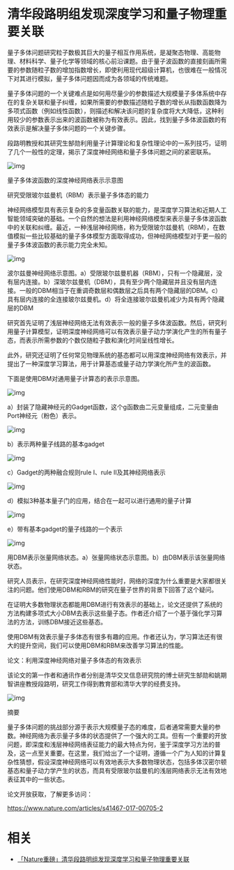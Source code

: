 
# 清华段路明组发现深度学习和量子物理重要关联

量子多体问题研究粒子数极其巨大的量子相互作用系统，是凝聚态物理、高能物理、材料科学、量子化学等领域的核心前沿课题。由于量子波函数的直接刻画所需要的参数随粒子数的增加指数增长，即使利用现代超级计算机，也很难在一般情况下对其进行模拟，量子多体问题因而成为各领域的传统难题。

量子多体问题的一个关键难点是如何用尽量少的参数描述大规模量子多体系统中存在的复杂关联和量子纠缠，如果所需要的参数描述随粒子数的增长从指数函数降为多项式函数（例如线性函数），则描述和解决该问题的复杂度将大大降低，这种利用较少的参数表示出来的波函数被称为有效表示。因此，找到量子多体波函数的有效表示是解决量子多体问题的一个关键步骤。

段路明教授和其研究生郜勋利用量子计算理论和复杂性理论中的一系列技巧，证明了几个一般性的定理，揭示了深度神经网络和量子多体问题之间的紧密联系。

![img](https://ss0.baidu.com/6ONWsjip0QIZ8tyhnq/it/u=3537504780,2146086803&fm=173&s=05F8EC325DD7ECC01ECCD84A0300E0F1&w=414&h=373&img.JPG)

量子多体波函数的深度神经网络表示示意图

研究受限玻尔兹曼机（RBM）表示量子多体态的能力

神经网络模型具有表示复杂的多变量函数关联的能力，是深度学习算法和近期人工智能领域突破的基础。一个自然的想法是利用神经网络模型来表示量子多体波函数中的关联和纠缠。最近，一种浅层神经网络，称为受限玻尔兹曼机（RBM），在数值模拟一些比较基础的量子多体模型方面取得成功，但神经网络模型对于更一般的量子多体波函数的表示能力完全未知。

![img](https://ss2.baidu.com/6ONYsjip0QIZ8tyhnq/it/u=1550682872,2747860690&fm=173&s=90CEFE126D514ECA0EDDC55E020010F3&w=640&h=446&img.JPG)

波尔兹曼神经网络示意图。a）受限玻尔兹曼机器（RBM），只有一个隐藏层，没有层内连接。b）深玻尔兹曼机（DBM），具有至少两个隐藏层并且没有层内连接。一般的DBM相当于在重调奇数层和偶数层之后具有两个隐藏层的DBM。c）具有层内连接的全连接玻尔兹曼机。d）将全连接玻尔兹曼机减少为具有两个隐藏层的DBM

研究首先证明了浅层神经网络无法有效表示一般的量子多体波函数。然后，研究利用量子计算模型，证明深度神经网络可以有效表示量子动力学演化产生的所有量子态，而表示所需参数的个数仅随粒子数和演化时间呈线性增长。

此外，研究还证明了任何常见物理系统的基态都可以用深度神经网络有效表示，并提出了一种深度学习算法，用于计算基态或量子动力学演化所产生的波函数。

下面是使用DBM对通用量子计算态的表示示意图。

![img](https://ss2.baidu.com/6ONYsjip0QIZ8tyhnq/it/u=3911528285,289235664&fm=173&s=0ECAF5129F6A4D01425928D30000C0B2&w=319&h=139&img.JPG)

a）封装了隐藏神经元的Gadget函数，这个g函数由二元变量组成，二元变量由Port神经元（粉色）表示。

![img](https://ss0.baidu.com/6ONWsjip0QIZ8tyhnq/it/u=868197987,2568991443&fm=173&s=38207432595A4CCA50DCF1CB0000E0B1&w=219&h=161&img.JPG)

b）表示两种量子线路的基本gadget

![img](https://ss0.baidu.com/6ONWsjip0QIZ8tyhnq/it/u=4067987052,3692150317&fm=173&s=1C06753235404D4354D5FDC20100E0B1&w=336&h=171&img.JPG)

c）Gadget的两种融合规则rule I、rule II及其神经网络表示

![img](https://ss0.baidu.com/6ONWsjip0QIZ8tyhnq/it/u=2663555652,4044411449&fm=173&s=0C067532495B64CA02DDD5CA0000E0B2&w=319&h=255&img.JPG)

d）模拟3种基本量子门的应用，结合在一起可以进行通用的量子计算

![img](https://ss1.baidu.com/6ONXsjip0QIZ8tyhnq/it/u=1664050705,209165953&fm=173&s=0CA67C329F7058011AC9DDCA000070B1&w=571&h=217&img.JPG)

e）带有基本gadget的量子线路的一个表示

![img](https://ss2.baidu.com/6ONYsjip0QIZ8tyhnq/it/u=2726544866,3579167994&fm=173&s=48AC3D72934A41491CDDD5CE0000D0B2&w=640&h=392&img.JPG)

用DBM表示张量网络状态。a）张量网络状态示意图。b）由DBM表示该张量网络状态。

研究人员表示，在研究深度神经网络性能时，网络的深度为什么重要是大家都很关注的问题。他们使用DBM和RBM的研究在量子世界的背景下回答了这个疑问。

在证明大多数物理状态都能用DBM进行有效表示的基础上，论文还提供了系统的方法构建多项式大小DBM去表示这些量子态。作者还介绍了一个基于强化学习算法的方法，训练DBM接近这些基态。

使用DBM有效表示量子多体态有很多有趣的应用。作者还认为，学习算法还有很大的提升空间，我们可以使用DBM和RBM来改善学习算法的性能。

论文：利用深度神经网络对量子多体态的有效表示

该论文的第一作者和通讯作者分别是清华交叉信息研究院的博士研究生郜勋和姚期智讲座教授段路明，研究工作得到教育部和清华大学的经费支持。

![img](https://ss2.baidu.com/6ONYsjip0QIZ8tyhnq/it/u=2291257472,474904251&fm=173&s=8C50CD12115EF5CC42CD61DA0000C0B2&w=560&h=459&img.JPG)

摘要

量子多体问题的挑战部分源于表示大规模量子态的难度，后者通常需要大量的参数。神经网络为表示量子多体的状态提供了一个强大的工具。但有一个重要的开放问题，即深度和浅层神经网络表征能力的最大特点为何，鉴于深度学习方法的普及，这一点至关重要。在这里，我们给出了一个证明，遵循一个广为人知的计算复杂性猜想，假设深度神经网络可以有效地表示大多数物理状态，包括多体汉密尔顿基态和量子动力学产生的状态，而具有受限玻尔兹曼机的浅层网络表示无法有效地表征其中的一些状态。

论文开放获取，了解更多访问：

https://www.nature.com/articles/s41467-017-00705-2

# 相关

- [「Nature重磅」清华段路明组发现深度学习和量子物理重要关联](https://baijiahao.baidu.com/s?id=1579394274815905924)
